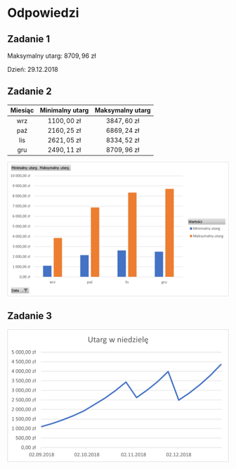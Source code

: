 # Odpowiedzi

## Zadanie 1

Maksymalny utarg:	$8 709,96$ zł

Dzień:	$29.12.2018$

## Zadanie 2

| **Miesiąc** | **Minimalny utarg** | **Maksymalny utarg** |
|:-----------:|:-------------------:|:--------------------:|
|     wrz     |     $1 100,00$ zł     |      $3 847,60$ zł     |
|     paź     |     $2 160,25$ zł     |      $6 869,24$ zł     |
|     lis     |     $2 621,05$ zł     |      $8 334,52$ zł     |
|     gru     |     $2 490,11$ zł     |      $8 709,96$ zł     |

![Wykres](../../../../assets/sklep_zad2_wykres.png)

## Zadanie 3

![Wykres](../../../../assets/sklep_zad3_wykres.png)